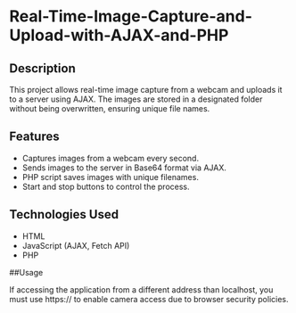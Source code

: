 # Real-Time-Image-Capture-and-Upload-with-AJAX-and-PHP

## Description
This project allows real-time image capture from a webcam and uploads it to a server using AJAX. The images are stored in a designated folder without being overwritten, ensuring unique file names.

## Features
- Captures images from a webcam every second.
- Sends images to the server in Base64 format via AJAX.
- PHP script saves images with unique filenames.
- Start and stop buttons to control the process.

## Technologies Used
- HTML
- JavaScript (AJAX, Fetch API)
- PHP

##Usage

If accessing the application from a different address than localhost, you must use https:// to enable camera access due to browser security policies.
